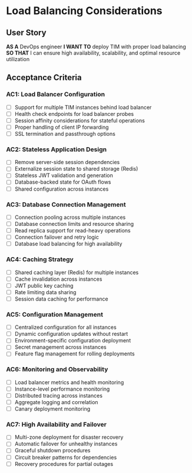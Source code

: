 # Load Balancing Considerations

## User Story
**AS A** DevOps engineer
**I WANT TO** deploy TIM with proper load balancing
**SO THAT** I can ensure high availability, scalability, and optimal resource utilization

## Acceptance Criteria

### AC1: Load Balancer Configuration
- [ ] Support for multiple TIM instances behind load balancer
- [ ] Health check endpoints for load balancer probes
- [ ] Session affinity considerations for stateful operations
- [ ] Proper handling of client IP forwarding
- [ ] SSL termination and passthrough options

### AC2: Stateless Application Design
- [ ] Remove server-side session dependencies
- [ ] Externalize session state to shared storage (Redis)
- [ ] Stateless JWT validation and generation
- [ ] Database-backed state for OAuth flows
- [ ] Shared configuration across instances

### AC3: Database Connection Management
- [ ] Connection pooling across multiple instances
- [ ] Database connection limits and resource sharing
- [ ] Read replica support for read-heavy operations
- [ ] Connection failover and retry logic
- [ ] Database load balancing for high availability

### AC4: Caching Strategy
- [ ] Shared caching layer (Redis) for multiple instances
- [ ] Cache invalidation across instances
- [ ] JWT public key caching
- [ ] Rate limiting data sharing
- [ ] Session data caching for performance

### AC5: Configuration Management
- [ ] Centralized configuration for all instances
- [ ] Dynamic configuration updates without restart
- [ ] Environment-specific configuration deployment
- [ ] Secret management across instances
- [ ] Feature flag management for rolling deployments

### AC6: Monitoring and Observability
- [ ] Load balancer metrics and health monitoring
- [ ] Instance-level performance monitoring
- [ ] Distributed tracing across instances
- [ ] Aggregate logging and correlation
- [ ] Canary deployment monitoring

### AC7: High Availability and Failover
- [ ] Multi-zone deployment for disaster recovery
- [ ] Automatic failover for unhealthy instances
- [ ] Graceful shutdown procedures
- [ ] Circuit breaker patterns for dependencies
- [ ] Recovery procedures for partial outages